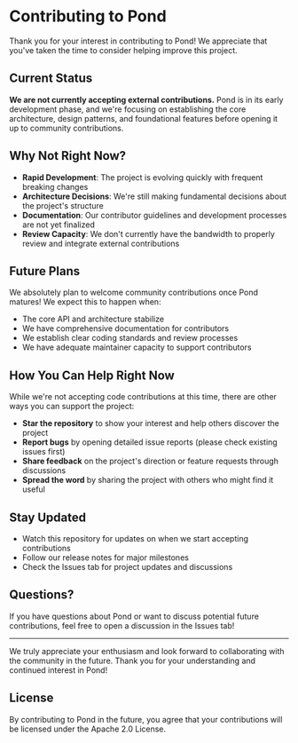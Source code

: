 # Contributing to Pond

Thank you for your interest in contributing to Pond! We appreciate that you've taken the time to consider helping improve this project.

## Current Status

**We are not currently accepting external contributions.** Pond is in its early development phase, and we're focusing on establishing the core architecture, design patterns, and foundational features before opening it up to community contributions.

## Why Not Right Now?

- **Rapid Development**: The project is evolving quickly with frequent breaking changes
- **Architecture Decisions**: We're still making fundamental decisions about the project's structure
- **Documentation**: Our contributor guidelines and development processes are not yet finalized
- **Review Capacity**: We don't currently have the bandwidth to properly review and integrate external contributions

## Future Plans

We absolutely plan to welcome community contributions once Pond matures! We expect this to happen when:

- The core API and architecture stabilize
- We have comprehensive documentation for contributors
- We establish clear coding standards and review processes
- We have adequate maintainer capacity to support contributors

## How You Can Help Right Now

While we're not accepting code contributions at this time, there are other ways you can support the project:

- **Star the repository** to show your interest and help others discover the project
- **Report bugs** by opening detailed issue reports (please check existing issues first)
- **Share feedback** on the project's direction or feature requests through discussions
- **Spread the word** by sharing the project with others who might find it useful

## Stay Updated

- Watch this repository for updates on when we start accepting contributions
- Follow our release notes for major milestones
- Check the Issues tab for project updates and discussions

## Questions?

If you have questions about Pond or want to discuss potential future contributions, feel free to open a discussion in the Issues tab!

---

We truly appreciate your enthusiasm and look forward to collaborating with the community in the future. Thank you for your understanding and continued interest in Pond!

## License

By contributing to Pond in the future, you agree that your contributions will be licensed under the Apache 2.0 License.
